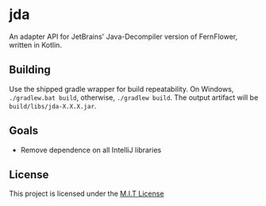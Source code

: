 # jda
An adapter API for JetBrains' Java-Decompiler version of FernFlower, written in Kotlin. 

## Building
Use the shipped gradle wrapper for build repeatability. On Windows, `./gradlew.bat build`, otherwise, `./gradlew build`.
The output artifact will be `build/libs/jda-X.X.X.jar`.

## Goals
 - Remove dependence on all IntelliJ libraries

## License
This project is licensed under the [M.I.T License](https://github.com/mcdh/jda/blob/master/LICENSE)